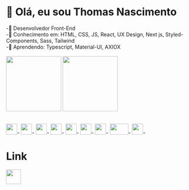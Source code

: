 <h1> 👋 Olá, eu sou Thomas Nascimento</h1>
-👀 Desenvolvedor Front-End <br>
-🥇 Conhecimento em: HTML, CSS, JS, React, UX Design, Next js, Styled-Components, Sass, Tailwind <br>
-🏅 Aprendendo: Typescript, Material-UI, AXIOX
<br>
<br>
<div>
<img height="150em"  src=https://github-readme-stats.vercel.app/api?username=ThomasNasc&theme=dark&show_icons=true />
<img height="150em"  src=https://github-readme-stats.vercel.app/api/top-langs/?username=ThomasNasc&layout=compact&theme=dark&show_icons=true
 />
 <br>
 <br>

<img height="30em"  src=https://user-images.githubusercontent.com/88692164/168451966-e000b463-6f73-4e9d-a379-68a5b4dd1f5b.png />-
<img height="30em"  src=https://user-images.githubusercontent.com/88692164/168451997-eb75c58f-941d-465d-9f84-9f8cefc6c731.png />-
<img height="30em"  src=https://user-images.githubusercontent.com/88692164/168452001-7b157285-5b86-43c7-9896-68daf8ebadd9.jpg />-
<img height="30em"  src=https://user-images.githubusercontent.com/88692164/168452036-7166e766-2997-47b6-a57a-d26b222a7edb.png />-
<img height="30em"  src=https://user-images.githubusercontent.com/88692164/168452052-6ccefd1b-2539-45f9-8884-2f567c4a3e54.png />-
<img height="30em"  src=https://cdn3.iconfinder.com/data/icons/logos-and-brands-adobe/512/288_Sass-512.png />-
<img height="30em"  src=https://upload.wikimedia.org/wikipedia/commons/thumb/8/8e/Nextjs-logo.svg/1200px-Nextjs-logo.svg.png />-
<img height="30em" width="50em"  src=https://user-images.githubusercontent.com/88692164/168452128-a74ef910-b724-460a-946a-dce4dc4cf5de.png />-
<img height="30em"  src=https://user-images.githubusercontent.com/88692164/170590636-b202ab32-962d-420d-ab74-1e0fb26d9534.png />-
 
 <h1>Link</h1>
<a href="https://www.linkedin.com/in/thomasnasc/" target="_blank"><img width="40px "src="https://cdn-icons-png.flaticon.com/512/174/174857.png"  /></a>
 



